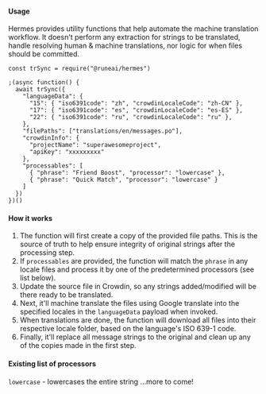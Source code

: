 #### Usage

Hermes provides utility functions that help automate the machine translation workflow. It doesn't perform any extraction for strings to be translated, handle resolving human & machine translations, nor logic for when files should be committed.

```
const trSync = require("@runeai/hermes")

;(async function() {
  await trSync({
    "languageData": {
      "15": { "iso6391code": "zh", "crowdinLocaleCode": "zh-CN" },
      "17": { "iso6391code": "es", "crowdinLocaleCode": "es-ES" },
      "22": { "iso6391code": "ru", "crowdinLocaleCode": "ru" },
    },
    "filePaths": ["translations/en/messages.po"],
    "crowdinInfo": {
      "projectName": "superawesomeproject",
      "apiKey": "xxxxxxxxx"
    },
    "processables": [
      { "phrase": "Friend Boost", "processor": "lowercase" },
      { "phrase": "Quick Match", "processor": "lowercase" }
    ]
  })
})()
```

#### How it works

1. The function will first create a copy of the provided file paths. This is the source of truth to help ensure integrity of original strings after the processing step.
2. If `processables` are provided, the function will match the `phrase` in any locale files and process it by one of the predetermined processors (see list below).
3. Update the source file in Crowdin, so any strings added/modified will be there ready to be translated.
4. Next, it'll machine translate the files using Google translate into the specified locales in the `languageData` payload when invoked.
5. When translations are done, the function will download all files into their respective locale folder, based on the language's ISO 639-1 code.
6. Finally, it'll replace all message strings to the original and clean up any of the copies made in the first step.

#### Existing list of processors

`lowercase` - lowercases the entire string
...more to come!
